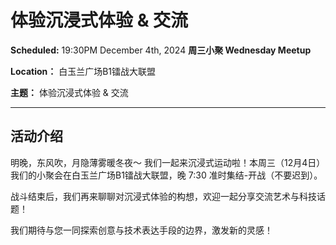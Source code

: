 # 体验沉浸式体验 & 交流

**Scheduled:** 19:30PM December 4th, 2024
**周三小聚 Wednesday Meetup**

**Location：** 白玉兰广场B1镭战大联盟

**主题：** 体验沉浸式体验 & 交流

---

## 活动介绍

明晚，东风吹，月隐薄雾暖冬夜～ 我们一起来沉浸式运动啦！本周三（12月4日）我们的小聚会在白玉兰广场B1镭战大联盟，晚 7:30 准时集结-开战（不要迟到）。

战斗结束后，我们再来聊聊对沉浸式体验的构想，欢迎一起分享交流艺术与科技话题！

我们期待与您一同探索创意与技术表达手段的边界，激发新的灵感！